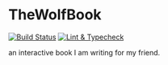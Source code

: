 # TheWolfBook

[![Build Status](https://github.com/OWNER/TheWolfBook/actions/workflows/ci.yml/badge.svg?job=build)](https://github.com/OWNER/TheWolfBook/actions/workflows/ci.yml)
[![Lint & Typecheck](https://github.com/OWNER/TheWolfBook/actions/workflows/ci.yml/badge.svg?job=lint-typecheck)](https://github.com/OWNER/TheWolfBook/actions/workflows/ci.yml)

an interactive book I am writing for my friend.
